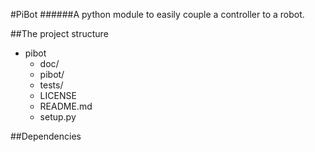 #PiBot
######A python module to easily couple a controller to a robot.

##The project structure
* pibot
	* doc/
	* pibot/
	* tests/
	* LICENSE
	* README.md
	* setup.py

##Dependencies
